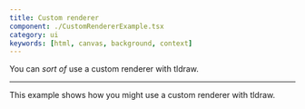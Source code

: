 ```yaml
---
title: Custom renderer
component: ./CustomRendererExample.tsx
category: ui
keywords: [html, canvas, background, context]
---
```


You can _sort of_ use a custom renderer with tldraw.

---

This example shows how you might use a custom renderer with tldraw.

